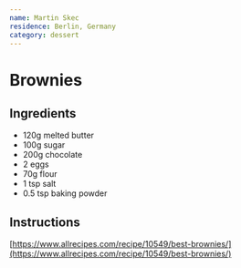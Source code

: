 ```yaml
---
name: Martin Skec
residence: Berlin, Germany
category: dessert
---
```


# Brownies

## Ingredients
* 120g melted butter
* 100g sugar
* 200g chocolate
* 2 eggs
* 70g flour
* 1 tsp salt
* 0.5 tsp baking powder

## Instructions

[https://www.allrecipes.com/recipe/10549/best-brownies/](https://www.allrecipes.com/recipe/10549/best-brownies/)
